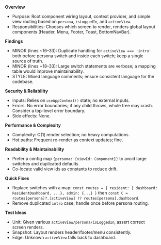 **Overview**
- Purpose: Root component wiring layout, context provider, and simple view routing based on `persona`, `isLoggedIn`, and `activeView`.
- Responsibilities: Chooses which screen to render, renders global layout components (Header, Menu, Footer, Toast, BottomNavBar).

**Findings**
- MINOR (lines ~16–33): Duplicate handling for `activeView === 'intro'` both before persona switch and inside each switch; keep a single source of truth.
- MINOR (lines ~18–33): Large switch statements are verbose; a mapping table would improve maintainability.
- STYLE: Mixed language comments; ensure consistent language for the codebase.

**Security & Reliability**
- Inputs: Relies on `useAppContext()` state; no external inputs.
- Errors: No error boundaries; if any child throws, whole tree may crash. Consider a top-level error boundary.
- Side effects: None.

**Performance & Complexity**
- Complexity: O(1) render selection; no heavy computations.
- Hot paths: Frequent re-render as context updates; fine.

**Readability & Maintainability**
- Prefer a config map `{persona: {viewId: Component}}` to avoid large switches and duplicated defaults.
- Co-locate valid view ids as constants to reduce drift.

**Quick Fixes**
- Replace switches with a map: `const routes = { resident: { dashboard: ResidentDashboard, ...}, admin: {...} }` then `const C = routes[persona]?.[activeView] ?? routes[persona].dashboard`.
- Remove duplicated `intro` case; handle once before persona routing.

**Test Ideas**
- Unit: Given various `activeView/persona/isLoggedIn`, assert correct screen renders.
- Snapshot: Layout renders header/footer/menu consistently.
- Edge: Unknown `activeView` falls back to dashboard.

